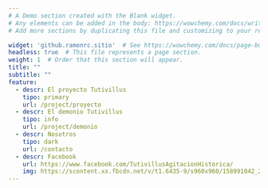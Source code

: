 ```yaml
---
# A Demo section created with the Blank widget.
# Any elements can be added in the body: https://wowchemy.com/docs/writing-markdown-latex/
# Add more sections by duplicating this file and customizing to your requirements.

widget: 'github.ramonrc.sitio'  # See https://wowchemy.com/docs/page-builder/
headless: true  # This file represents a page section.
weight: 1  # Order that this section will appear.
title: ""
subtitle: ""
feature:
  - descr: El proyecto Tutivillus
    tipo: primary
    url: /project/proyecto
  - descr: El demonio Tutivillus
    tipo: info
    url: /project/demonio
  - descr: Nosotros
    tipo: dark
    url: /contacto
  - descr: Facebook
    url: https://www.facebook.com/TutivillusAgitacionHistorica/
    img: https://scontent.xx.fbcdn.net/v/t1.6435-9/s960x960/158991042_211820874027323_4133750573823010055_n.jpg?_nc_cat=103&ccb=1-3&_nc_sid=e3f864&_nc_ohc=TR20tehwbAsAX_irQba&_nc_ht=scontent.xx&tp=7&oh=c6c416eb7f19d7403f611f85c0b42064&oe=60D39A37
---
```


